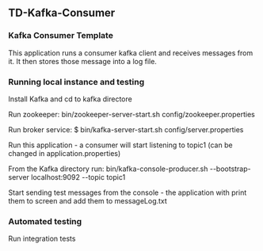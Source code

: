## TD-Kafka-Consumer

### Kafka Consumer Template

This application runs a consumer kafka client and receives messages from it.
It then stores those message into a log file.

### Running local instance and testing
Install Kafka and cd to kafka directore

Run zookeeper: 
bin/zookeeper-server-start.sh config/zookeeper.properties

Run broker service:
$ bin/kafka-server-start.sh config/server.properties

Run this application - a consumer will start listening to topic1 (can be changed in application.properties)

From the Kafka directory run:
bin/kafka-console-producer.sh --bootstrap-server localhost:9092 --topic topic1

Start sending test messages from the console - the application with print them to screen and add them
to messageLog.txt

### Automated testing
Run integration tests
